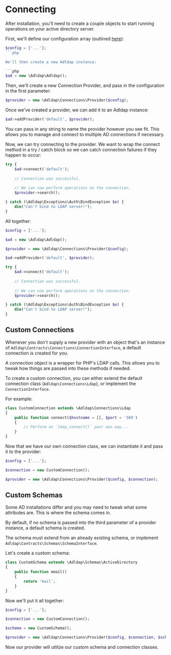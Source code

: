# Connecting

After installation, you'll need to create a couple objects to start running operations on your active directory server.

First, we'll define our configuration array (outlined [here]()):

```php
$config = ['...'];
```php

We'll then create a new Adldap instance:

```php
$ad = new \Adldap\Adldap();
```

Then, we'll create a new Connection Provider, and pass in the configuration in the first parameter:

```php
$provider = new \Adldap\Connections\Provider($config);
```

Once we've created a provider, we can add it to an Adldap instance:

```php
$ad->addProvider('default', $provider);
```

You can pass in any string to name the provider however you see fit.
This allows you to manage and connect to multiple AD connections if necessary.

Now, we can try connecting to the provider. We want to wrap the connect method
in a try / catch block so we can catch connection failures if they happen to occur:

```php
try {
    $ad->connect('default');
    
    // Connection was successful.
    
    // We can now perform operations on the connection.
    $provider->search();

} catch (\Adldap\Exceptions\Auth\BindException $e) {
    die("Can't bind to LDAP server!");
}
```

All together:

```php
$config = ['...'];

$ad = new \Adldap\Adldap();

$provider = new \Adldap\Connections\Provider($config);

$ad->addProvider('default', $provider);

try {
    $ad->connect('default');
    
    // Connection was successful.
    
    // We can now perform operations on the connection.
    $provider->search();

} catch (\Adldap\Exceptions\Auth\BindException $e) {
    die("Can't bind to LDAP server!");
}
```

## Custom Connections

Whenever you don't supply a new provider with an object that's an instance of
`Adldap\Contracts\Connections\ConnectionInterface`, a default connection is created for you.

A connection object is a wrapper for PHP's LDAP calls. This allows you to tweak how
things are passed into these methods if needed.

To create a custom connection, you can either extend the default connection class
(`Adldap\Connections\Ldap`), or implement the `ConnectionInterface`.

For example:

```php
class CustomConnection extends \Adldap\Connections\Ldap
{
    public function connect($hostname = [], $port = '389')
    {
        // Perform an `ldap_connect()` your own way...
    }
}
```

Now that we have our own connection class, we can instantiate it and pass it to the provider:

```php
$config = ['...'];

$connection = new CustomConnection();

$provider = new \Adldap\Connections\Provider($config, $connection);
```

## Custom Schemas

Some AD installations differ and you may need to tweak what some attributes are. This is where the schema comes in.

By default, if no schema is passed into the third parameter of a provider instance, a default schema is created.

The schema must extend from an already existing schema, or implement `Adldap\Contracts\Schemas\SchemaInterface`.

Let's create a custom schema:

```php
class CustomSchema extends \Adldap\Schemas\ActiveDirectory
{
    public function email()
    {
        return 'mail';
    }
}
```

Now we'll put it all together:

```php
$config = ['...'];

$connection = new CustomConnection();

$schema = new CustomSchema();

$provider = new \Adldap\Connections\Provider($config, $connection, $schema);
```

Now our provider will utilize our custom schema and connection classes.
